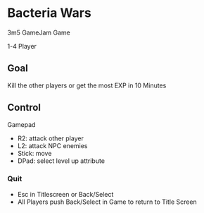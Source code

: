 # Bacteria Wars
3m5 GameJam Game

1-4 Player

## Goal
Kill the other players or get the most EXP in 10 Minutes

## Control
Gamepad

* R2: attack other player
* L2: attack NPC enemies
* Stick: move
* DPad: select level up attribute

### Quit
* Esc in Titlescreen or Back/Select
* All Players push Back/Select in Game to return to Title Screen
